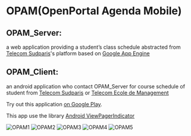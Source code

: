 OPAM(OpenPortal Agenda Mobile)
==============================

**OPAM_Server**:
----------------

a web application providing a student’s class schedule abstracted from [Telecom Sudparis][1]'s platform based on [Google App Engine][4]


**OPAM_Client**:
----------------

an android application who contact OPAM_Server for course schedule of student from [Telecom Sudparis][1] or [Telecom Ecole de Management][2]

Try out this application [on Google Play][3].

This app use the library [Android ViewPagerIndicator][5]


![OPAM1][6] ![OPAM2][7] ![OPAM3][8] ![OPAM4][9] ![OPAM5][10]



[1]: http://www.telecom-sudparis.eu/
[2]: http://www.telecom-em.eu/
[3]: https://play.google.com/store/apps/details?id=com.sky.opam
[4]: https://cloud.google.com/products/app-engine
[5]: https://github.com/JakeWharton/Android-ViewPagerIndicator
[6]: https://lh4.ggpht.com/jKhPuzwXOiXfsYQJPayYEYpEFkAu7UkgI1JsGWj4fVeTZTDZpMamQzoHSTRVopS_CKEb=h900
[7]: https://lh5.ggpht.com/4DXV0z6ctVdklyovx6ZX-F6bvlxtPMu62breRn9c-lRWrA0zzif1Eg1Wn0iRJIHr6Cs=h900
[8]: https://lh5.ggpht.com/i84Fb3HCD4DbF-p7z2Li2Ud41IZSqa_EoIw6DCj0nNQWpDp_cN1l2SuTXwtArpbOD1w=h900
[9]: https://lh5.ggpht.com/BXfXt8pffzDKFXUr_-2cT83ZcNYvc5eJVPDoHKUpIMsaU28B4PQ4cLkSdFljJwv23A=h900
[10]: https://lh3.ggpht.com/5am3zdnjFSWhtIzLgbAwm27lY5x8P48LJlq8XcSnfVOyLBBONNhVTlKnglqO3_XoDw=h900
[11]: ssh://5295bddf4382ecebdc000074@openopam-loic.rhcloud.com/~/git/openopam.git/

